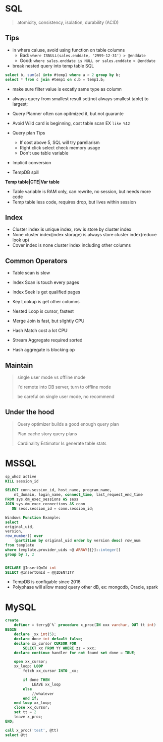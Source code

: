 # SQL
> atomicity, consistency, isolation, durability (ACID)

## Tips
- in where caluse, avoid using function on table columns
    - Bad: `where ISNULL(sales.enddate, '2999-12-31') > @enddate` 
    - Good: `where sales.enddate is NULL or sales.enddate > @enddate`
- break nested query into temp table SQL
```sql
select b, sum(a) into #temp1 where a > 2 group by b;
select * from c join #temp1 on c.b = temp1.b;
```
- make sure filter value is excatly same type as column
- always query from smallest result set(not always smallest table) to largest;
- Query Planner often can opitmized it, but not guarante

- Avoid Wild card is beginning, cost table scan EX `like %12`
- Query plan Tips
    - If cost above 5, SQL will try parellarism
    - Right click select check memory usage
    - Don't use table variable

- Implicit conversion
- TempDB spill


**Temp table|CTE|Var table**
- Table variable is RAM only, can rewrite, no session, but needs more code
- Temp table less code, requires drop, but lives within session


## Index
- Cluster index is unique index, row is store by cluster index
- None cluster index(index storage) is always store cluster index(reduce look up)
- Cover index is none cluster index including other columns


## Common Operators
- Table scan is slow
- Index Scan is touch every pages
- Index Seek is get qualified pages 
- Key Lookup is get other columns

- Nested Loop is cursor, fastest
- Merge Join is fast, but slightly CPU
- Hash Match cost a lot CPU

- Stream Aggregate required sorted
- Hash aggregate is blocking op

## Maintain
> single user mode vs offline mode
> 
> I'd remote into DB server, turn to offline mode
> 
> be careful on single user mode, no recommend


## Under the hood
> Query optimizer builds a good enough query plan
> 
> Plan cache story query plans
> 
> Cardinality Estimator Is generate table stats

# MSSQL

```sql
sp_who2 active
KILL session_id

SELECT conn.session_id, host_name, program_name,
    nt_domain, login_name, connect_time, last_request_end_time 
FROM sys.dm_exec_sessions AS sess
JOIN sys.dm_exec_connections AS conn
   ON sess.session_id = conn.session_id;

Windows Function Example:
select
original_uid,
version,
row_number() over
    (partition by original_uid order by version desc) row_num
from template
where template.provider_uids <@ ARRAY[{}]::integer[]
group by 1, 2


DECLARE @InsertQmId int
SELECT @InsertQmId = @@IDENTITY
```

- TempDB is configable since 2016
- Polyphase will allow mssql query other dB, ex: mongodb, Oracle, spark

# MySQL
```sql
create
    definer = terry@`%` procedure x_proc(IN xxx varchar, OUT tt int)
BEGIN
    declare _xx int(5);
    declare done int default false;
    declare xx_cursor CURSOR FOR
        SELECT xx FROM YY WHERE zz = xxx;
    declare continue handler for not found set done = TRUE;

    open xx_cursor;
    xx_loop: LOOP
        fetch xx_cursor INTO _xx;

        if done THEN
            LEAVE xx_loop
        else
            //whatever
        end if;
    end loop xx_loop;
    close xx_cursor;
    set tt = 2
    leave x_proc;
END;

call x_proc('test', @tt)
select @tt
```